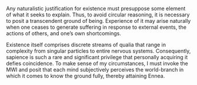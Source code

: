 Any naturalistic justification for existence must presuppose some element of what it seeks to explain. Thus, to avoid circular reasoning, it is necessary to posit a transcendent ground of being. Experience of it may arise naturally when one ceases to generate suffering in response to external events, the actions of others, and one’s own shortcomings.

Existence itself comprises discrete streams of qualia that range in complexity from singular particles to entire nervous systems. Consequently, sapience is such a rare and significant privilege that personally acquiring it defies coincidence. To make sense of my circumstances, I must invoke the MWI and posit that each mind subjectively perceives the world-branch in which it comes to know the ground fully, thereby attaining Ennea.
